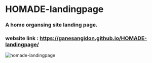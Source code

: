 # HOMADE-landingpage

### A home organsing site landing page.

### website link : https://ganesangidon.github.io/HOMADE-landingpage/

![homade-landingpage](https://user-images.githubusercontent.com/88224886/161002233-0d47c638-a824-4358-b42a-ceb1364dddc3.png)
